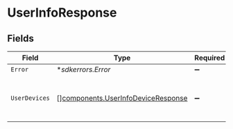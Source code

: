 # UserInfoResponse


## Fields

| Field                                                                                    | Type                                                                                     | Required                                                                                 | Description                                                                              |
| ---------------------------------------------------------------------------------------- | ---------------------------------------------------------------------------------------- | ---------------------------------------------------------------------------------------- | ---------------------------------------------------------------------------------------- |
| `Error`                                                                                  | **sdkerrors.Error*                                                                       | :heavy_minus_sign:                                                                       | N/A                                                                                      |
| `UserDevices`                                                                            | [][components.UserInfoDeviceResponse](../../models/components/userinfodeviceresponse.md) | :heavy_minus_sign:                                                                       | UserDevices contains the list of user device records.                                    |